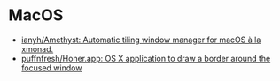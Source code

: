 # MacOS

- [ianyh/Amethyst: Automatic tiling window manager for macOS à la xmonad.](https://github.com/ianyh/Amethyst)
- [puffnfresh/Honer.app: OS X application to draw a border around the focused window](https://github.com/puffnfresh/Honer.app)
